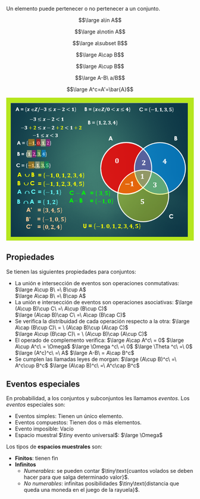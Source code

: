 Un elemento puede pertenecer o no pertenecer a un conjunto.    

$$\large a\in A$$    

$$\large a\notin A$$   

$$\large a\subset B$$   

$$\large A\cap B$$   

$$\large A\cup B$$   

$$\large A-B\ a/B$$  

$$\large A^c=A'=\bar{A}$$  

![](../../0media/Pasted%20image%2020240215092836.png)

## Propiedades
Se tienen las siguientes propiedades para conjuntos:
- La unión e intersección de eventos son operaciones conmutativas:
      $\large A\cup B\ =\ B\cup A$   
      $\large A\cap B\ =\ B\cap A$
- La unión e intersección de eventos son operaciones asociativas:
      $\large (A\cup B)\cup C\ =\ A\cup (B\cup C)$  
      $\large (A\cap B)\cap C\ =\ A\cap (B\cap C)$  
- Se verifica la distribuidad de cada operación respecto a la otra:
      $\large A\cap (B\cup C)\ = \ (A\cap B)\cup (A\cap C)$  
      $\large A\cup (B\cap C)\ = \ (A\cup B)\cap (A\cup C)$  
- El operado de complemento verifica:
      $\large A\cap A^c\ = 0$
      $\large A\cup A^c\ = \Omega$
      $\large \Omega ^c\ =\ 0$
      $\large \Theta ^c\ =\ 0$
      $\large (A^c)^c\ =\ A$
      $\large A-B\ = A\cap B^c$
- Se cumplen las llamadas leyes de morgan:
      $\large (A\cup B)^c\ =\ A^c\cup B^c$
      $\large (A\cap B)^c\ =\ A^c\cap B^c$
## Eventos especiales
En probabilidad, a los conjuntos y  subconjuntos les llamamos *eventos*. Los *eventos* especiales son:
- Eventos simples:
      Tienen un único elemento.
- Eventos compuestos:
      Tienen dos o más elementos.
- Evento imposible:
    Vacío
- Espacio muestral $\tiny evento universal$:
      $\large \Omega$

Los tipos de **espacios muestrales** son:
- **Finitos**: tienen fin
- **Infinitos**
    - *Numerables*: se pueden contar $\tiny\text{cuantos volados se deben hacer para que salga determinado valor}$.
    - *No numerables*: infinitas posibilidades $\tiny\text{distancia que queda una moneda en el juego de la rayuela}$.